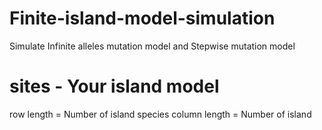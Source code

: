 # Finite-island-model-simulation

Simulate Infinite alleles mutation model and Stepwise mutation model 

# sites - Your island model #

row length = Number of island species
column length = Number of island
